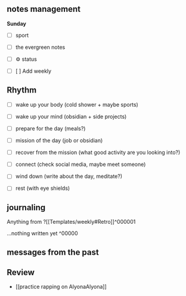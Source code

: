 ## notes management

**Sunday**
- [ ] sport
- [ ] the evergreen notes 
- [ ] ⚙️ status
- [ ]  [ ] Add weekly 



## Rhythm
 - [ ] wake up your body (cold shower + maybe sports)
 - [ ] wake up your mind (obsidian + side projects)
 - [ ] prepare for the day (meals?)
 - [ ] mission of the day (job or obsidian)
 - [ ] recover from the mission (what good activity are you looking into?)
 - [ ] connect (check social media, maybe meet someone)
 - [ ] wind down (write about the day, meditate?)
 - [ ] rest (with eye shields)


## journaling 

Anything from ?[[Templates/weekly#Retro]]^000001


...nothing written yet
^00000


## messages from the past

## Review
- [[practice rapping on AlyonaAlyona]]